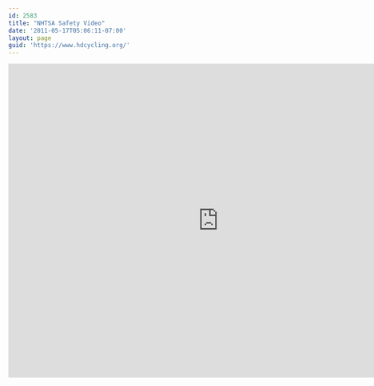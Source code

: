 ```yaml
---
id: 2583
title: "NHTSA Safety Video"
date: '2011-05-17T05:06:11-07:00'
layout: page
guid: 'https://www.hdcycling.org/'
---
```


<iframe allow="accelerometer; autoplay; encrypted-media; gyroscope; picture-in-picture" allowfullscreen="" frameborder="0" height="630" loading="lazy" src="https://www.youtube.com/embed/jdrrxIpQpt4?feature=oembed" title="NHTSA Bicycle Safety Tips For Adults" width="840"></iframe>